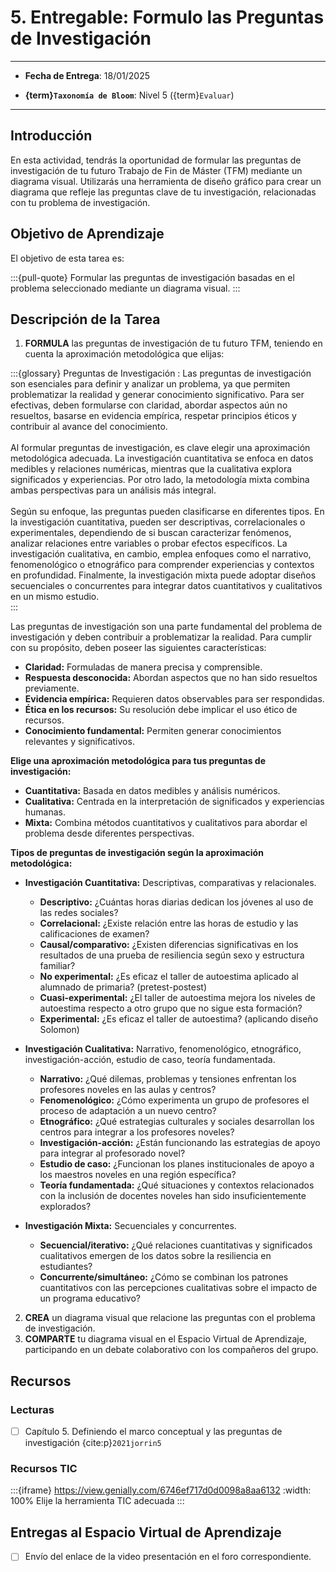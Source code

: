 # 5. Entregable: Formulo las Preguntas de Investigación

---

- **Fecha de Entrega**: 18/01/2025

- **{term}`Taxonomía de Bloom`**: Nivel 5 ({term}`Evaluar`) 

---

## Introducción

En esta actividad, tendrás la oportunidad de formular las preguntas de investigación de tu futuro Trabajo de Fin de Máster (TFM) mediante un diagrama visual. Utilizarás una herramienta de diseño gráfico para crear un diagrama que refleje las preguntas clave de tu investigación, relacionadas con tu problema de investigación.

## Objetivo de Aprendizaje

El objetivo de esta tarea es: 

:::{pull-quote}
Formular las preguntas de investigación basadas en el problema seleccionado mediante un diagrama visual.
:::


## Descripción de la Tarea

1. **FORMULA** las preguntas de investigación de tu futuro TFM, teniendo en cuenta la aproximación metodológica que elijas:

:::{glossary}
Preguntas de Investigación
: Las preguntas de investigación son esenciales para definir y analizar un problema, ya que permiten problematizar la realidad y generar conocimiento significativo. Para ser efectivas, deben formularse con claridad, abordar aspectos aún no resueltos, basarse en evidencia empírica, respetar principios éticos y contribuir al avance del conocimiento. \
 \
Al formular preguntas de investigación, es clave elegir una aproximación metodológica adecuada. La investigación cuantitativa se enfoca en datos medibles y relaciones numéricas, mientras que la cualitativa explora significados y experiencias. Por otro lado, la metodología mixta combina ambas perspectivas para un análisis más integral. \
 \
Según su enfoque, las preguntas pueden clasificarse en diferentes tipos. En la investigación cuantitativa, pueden ser descriptivas, correlacionales o experimentales, dependiendo de si buscan caracterizar fenómenos, analizar relaciones entre variables o probar efectos específicos. La investigación cualitativa, en cambio, emplea enfoques como el narrativo, fenomenológico o etnográfico para comprender experiencias y contextos en profundidad. Finalmente, la investigación mixta puede adoptar diseños secuenciales o concurrentes para integrar datos cuantitativos y cualitativos en un mismo estudio. \
:::

Las preguntas de investigación son una parte fundamental del problema de investigación y deben contribuir a problematizar la realidad. Para cumplir con su propósito, deben poseer las siguientes características:
  
  - **Claridad:** Formuladas de manera precisa y comprensible.
  - **Respuesta desconocida:** Abordan aspectos que no han sido resueltos previamente.
  - **Evidencia empírica:** Requieren datos observables para ser respondidas.
  - **Ética en los recursos:** Su resolución debe implicar el uso ético de recursos.
  - **Conocimiento fundamental:** Permiten generar conocimientos relevantes y significativos.

  **Elige una aproximación metodológica para tus preguntas de investigación:**
  
  - **Cuantitativa:** Basada en datos medibles y análisis numéricos.
  - **Cualitativa:** Centrada en la interpretación de significados y experiencias humanas.
  - **Mixta:** Combina métodos cuantitativos y cualitativos para abordar el problema desde diferentes perspectivas.

  **Tipos de preguntas de investigación según la aproximación metodológica:**

  - **Investigación Cuantitativa:** Descriptivas, comparativas y relacionales.
    
    - **Descriptivo:** ¿Cuántas horas diarias dedican los jóvenes al uso de las redes sociales?
    - **Correlacional:** ¿Existe relación entre las horas de estudio y las calificaciones de examen?
    - **Causal/comparativo:** ¿Existen diferencias significativas en los resultados de una prueba de resiliencia según sexo y estructura familiar?
    - **No experimental:** ¿Es eficaz el taller de autoestima aplicado al alumnado de primaria? (pretest-postest)
    - **Cuasi-experimental:** ¿El taller de autoestima mejora los niveles de autoestima respecto a otro grupo que no sigue esta formación?
    - **Experimental:** ¿Es eficaz el taller de autoestima? (aplicando diseño Solomon)
  
  - **Investigación Cualitativa:** Narrativo, fenomenológico, etnográfico, investigación-acción, estudio de caso, teoría fundamentada.
    
    - **Narrativo:** ¿Qué dilemas, problemas y tensiones enfrentan los profesores noveles en las aulas y centros?
    - **Fenomenológico:** ¿Cómo experimenta un grupo de profesores el proceso de adaptación a un nuevo centro?
    - **Etnográfico:** ¿Qué estrategias culturales y sociales desarrollan los centros para integrar a los profesores noveles?
    - **Investigación-acción:** ¿Están funcionando las estrategias de apoyo para integrar al profesorado novel?
    - **Estudio de caso:** ¿Funcionan los planes institucionales de apoyo a los maestros noveles en una región específica?
    - **Teoría fundamentada:** ¿Qué situaciones y contextos relacionados con la inclusión de docentes noveles han sido insuficientemente explorados?
  
  - **Investigación Mixta:** Secuenciales y concurrentes.
    
    - **Secuencial/iterativo:** ¿Qué relaciones cuantitativas y significados cualitativos emergen de los datos sobre la resiliencia en estudiantes?
    - **Concurrente/simultáneo:** ¿Cómo se combinan los patrones cuantitativos con las percepciones cualitativas sobre el impacto de un programa educativo?




2. **CREA** un diagrama visual que relacione las preguntas con el problema de investigación.
3. **COMPARTE** tu diagrama visual en el Espacio Virtual de Aprendizaje, participando en un debate colaborativo con los compañeros del grupo.  


## Recursos

### Lecturas

- [ ] Capítulo 5. Definiendo el marco conceptual y las preguntas de investigación {cite:p}`2021jorrin5`

### Recursos TIC 

:::{iframe} https://view.genially.com/6746ef717d0d0098a8aa6132
:width: 100%
Elije la herramienta TIC adecuada
:::

## Entregas al Espacio Virtual de Aprendizaje

- [ ] Envío del enlace de la video presentación en el foro correspondiente.